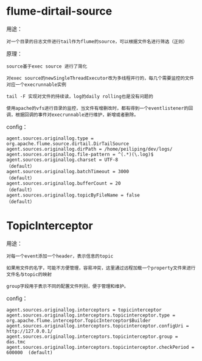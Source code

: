 # flume-dirtail-source

  用途：

    对一个目录的日志文件进行tail作为flume的source，可以根据文件名进行筛选（正则）
  
  原理：
  
    source基于exec source 进行了简化
    
    对exec source的newSingleThreadExecutor改为多线程并行的，每几个需要监控的文件对应一个execrunnable实例
    
    tail -F 实现对文件的持续读，log的daily rolling也是没有问题的
    
    使用apache的vfs进行目录的监控，当文件有增删改时，都有得到一个eventlistener的回调，根据回调的事件对execrunnable进行维护，新增或者删除。

  config：
  
    agent.sources.originallog.type = org.apache.flume.source.dirtail.DirTailSource
    agent.sources.originallog.dirPath = /home/peiliping/dev/logs/
    agent.sources.originallog.file-pattern = ^(.*)(\.log)$
    agent.sources.originallog.charset = UTF-8                                （default）
    agent.sources.originallog.batchTimeout = 3000                            （default）
    agent.sources.originallog.bufferCount = 20                               （default）
    agent.sources.originallog.topicByFileName = false                        （default）

# TopicInterceptor

  用途：

    对每一个event添加一个header，表示信息的topic
    
    如果用文件的名字，可能不方便管理，容易冲突，这里通过远程加载一个property文件来进行文件名与topic的映射
    
    group字段用于表示不同的配置文件列别，便于管理和维护。

  config：

    agent.sources.originallog.interceptors = topicinterceptor 
    agent.sources.originallog.interceptors.topicinterceptor.type = org.apache.flume.interceptor.TopicInterceptor$Builder
    agent.sources.originallog.interceptors.topicinterceptor.configUri = http://127.0.0.1/
    agent.sources.originallog.interceptors.topicinterceptor.group = das.tmc
    agent.sources.originallog.interceptors.topicinterceptor.checkPeriod = 600000  (default)
